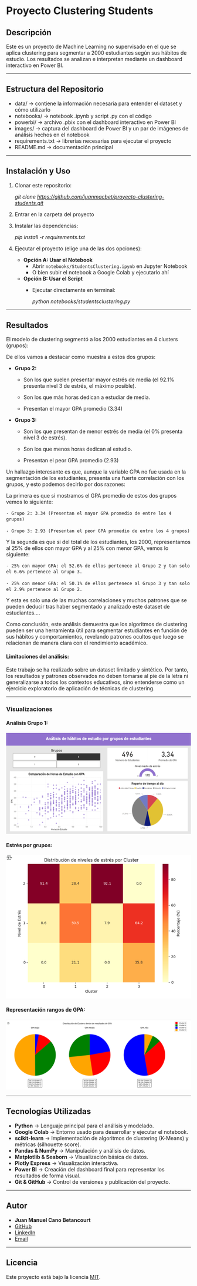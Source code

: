 # Proyecto Clustering Students  

## Descripción  
Este es un proyecto de Machine Learning no supervisado en el que se aplica clustering para segmentar a 2000 estudiantes según sus hábitos de estudio. Los resultados se analizan e interpretan mediante un dashboard interactivo en Power BI.

---

## Estructura del Repositorio  
- data/ → contiene la información necesaria para entender el dataset y cómo utilizarlo
- notebooks/ → notebook .ipynb y script .py con el código
- powerbi/ → archivo .pbix con el dashboard interactivo en Power BI 
- images/ → captura del dashboard de Power BI y un par de imágenes de análisis hechos en el notebook
- requirements.txt → librerías necesarias para ejecutar el proyecto
- README.md → documentación principal

---

## Instalación y Uso  
1. Clonar este repositorio:
   
    *git clone https://github.com/juanmacbet/proyecto-clustering-students.git*
3. Entrar en la carpeta del proyecto
4. Instalar las dependencias:
   
    *pip install -r requirements.txt*
6. Ejecutar el proyecto (elige una de las dos opciones):
    - **Opción A: Usar el Notebook**  
         - Abrir `notebooks/StudentsClustering.ipynb` en Jupyter Notebook  
         - O bien subir el notebook a Google Colab y ejecutarlo ahí
    - **Opción B: Usar el Script**  
         - Ejecutar directamente en terminal:
       
           *python notebooks/studentsclustering.py*

---

## Resultados
El modelo de clustering segmentó a los 2000 estudiantes en 4 clusters (grupos):

De ellos vamos a destacar como muestra a estos dos grupos:

- **Grupo 2:**
  
    - Son los que suelen presentar mayor estrés de media (el 92.1% presenta nivel 3 de estrés, el máximo posible).
      
    - Son los que más horas dedican a estudiar de media.
      
    - Presentan el mayor GPA promedio (3.34)
      

- **Grupo 3:**
  
    - Son los que presentan de menor estrés de media (el 0% presenta nivel 3 de estrés).
      
    - Son los que menos horas dedican al estudio.
      
    - Presentan el peor GPA promedio (2.93)


Un hallazgo interesante es que, aunque la variable GPA no fue usada en la segmentación de los estudiantes, presenta una fuerte correlación con los grupos, y esto podemos decirlo por dos razones:

La primera es que si mostramos el GPA promedio de estos dos grupos vemos lo siguiente:

    - Grupo 2: 3.34 (Presentan el mayor GPA promedio de entre los 4 grupos)
    
    - Grupo 3: 2.93 (Presentan el peor GPA promedio de entre los 4 grupos)

Y la segunda es que si del total de los estudiantes, los 2000, representamos al 25% de ellos con mayor GPA y al 25% con menor GPA, vemos lo siguiente:

    - 25% con mayor GPA: el 52.6% de ellos pertenece al Grupo 2 y tan solo el 6.6% pertenece al Grupo 3.
    
    - 25% con menor GPA: el 50.1% de ellos pertenece al Grupo 3 y tan solo el 2.9% pertenece al Grupo 2.
    

Y esta es solo una de las muchas correlaciones y muchos patrones que se pueden deducir tras haber segmentado y analizado este dataset de estudiantes....


Como conclusión, este análisis demuestra que los algoritmos de clustering pueden ser una herramienta útil para segmentar estudiantes en función de sus hábitos y comportamientos, revelando patrones ocultos que luego se relacionan de manera clara con el rendimiento académico.


#### Limitaciones del análisis:
Este trabajo se ha realizado sobre un dataset limitado y sintético. Por tanto, los resultados y patrones observados no deben tomarse al pie de la letra ni generalizarse a todos los contextos educativos, sino entenderse como un ejercicio exploratorio de aplicación de técnicas de clustering.

---

### Visualizaciones
#### Análisis Grupo 1:  

![Dashboard Power BI](images/dashboard_powerbi.png)

#### Estrés por grupos:  

![Gráfico Estrés](images/grafico_estres.png)

#### Representación rangos de GPA:

![Gráfico GPA](images/grafico_gpa.png)

---

## Tecnologías Utilizadas

- **Python** → Lenguaje principal para el análisis y modelado.  
- **Google Colab** → Entorno usado para desarrollar y ejecutar el notebook.  
- **scikit-learn** → Implementación de algoritmos de clustering (K-Means) y métricas (silhouette score).  
- **Pandas & NumPy** → Manipulación y análisis de datos.  
- **Matplotlib & Seaborn** → Visualización básica de datos.  
- **Plotly Express** → Visualización interactiva.  
- **Power BI** → Creación del dashboard final para representar los resultados de forma visual.  
- **Git & GitHub** → Control de versiones y publicación del proyecto.  

---

## Autor  

- **Juan Manuel Cano Betancourt**
- [GitHub](https://github.com/juanmacbet)
- [LinkedIn](https://www.linkedin.com/in/juan-manuel-cano-betancourt-1887401b7/)
- [Email](mailto:juanmacanobetancourt@gmail.com)

---

## Licencia

Este proyecto está bajo la licencia [MIT](./LICENSE).
